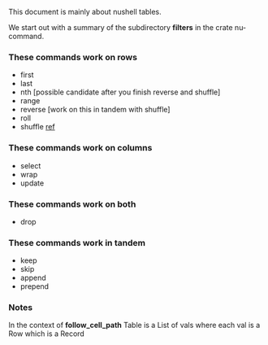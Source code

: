 
This document is mainly about nushell tables.

We start out with a summary of the subdirectory **filters** in the crate nu-command.

### These commands work on rows

  * first
  * last
  * nth [possible candidate after you finish reverse and shuffle]
  * range
  * reverse [work on this in tandem with shuffle]
  * roll
  * shuffle [ref](https://stackoverflow.com/questions/26033976/how-do-i-create-a-vec-from-a-range-and-shuffle-it)

### These commands work on columns

  * select
  * wrap
  * update

### These commands work on both

  * drop

### These commands work in tandem

  * keep
  * skip
  * append
  * prepend

### Notes

In the context of **follow_cell_path** Table is a List of vals where each val is a Row which is a Record
